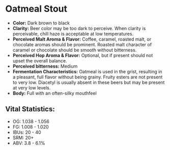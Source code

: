 # Oatmeal Stout

- **Color:** Dark brown to black
- **Clarity:** Beer color may be too dark to perceive. When clarity is perceivable, chill haze is acceptable at low temperatures.
- **Perceived Malt Aroma & Flavor:** Coffee, caramel, roasted malt, or chocolate aromas should be prominent. Roasted malt character of caramel or chocolate should be smooth without bitterness.
- **Perceived Hop Aroma & Flavor:** Optional, but if present should not upset the overall balance.
- **Perceived bitterness:** Medium
- **Fermentation Characteristics:** Oatmeal is used in the grist, resulting in a pleasant, full flavor without being grainy. Fruity esters are not present to very low. Diacetyl is usually absent in these beers but may be present at very low levels.
- **Body:** Full with an often-silky mouthfeel

## Vital Statistics:

- OG: 1.038 - 1.056
- FG: 1.008 - 1.020
- IBUs: 20 - 40
- SRM: 20+
- ABV: 3.8 - 6.1%
